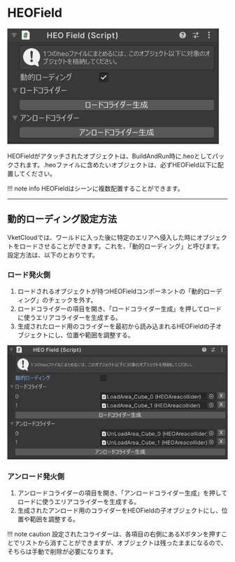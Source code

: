 # HEOField

![HEOField](img/HEOFieldJP.png)

HEOFieldがアタッチされたオブジェクトは、BuildAndRun時に.heoとしてパックされます。.heoファイルに含めたいオブジェクトは、必ずHEOField以下に配置してください。

!!! note info
    HEOFieldはシーンに複数配置することができます。

---

## 動的ローディング設定方法
VketCloudでは、ワールドに入った後に特定のエリアへ侵入した時にオブジェクトをロードさせることができます。これを、「動的ローディング」と呼びます。設定方法は、以下のとおりです。

### ロード発火側
1. ロードされるオブジェクトが持つHEOFieldコンポーネントの「動的ローディング」のチェックを外す。
2. ロードコライダーの項目を開き、「ロードコライダー生成」を押してロードに使うエリアコライダーを生成する。
3. 生成されたロード用のコライダーを最初から読み込まれるHEOFieldの子オブジェクトにし、位置や範囲を調整する。

![HEOField](img/HEOFieldAutoLoadingJP.png)

### アンロード発火側
1. アンロードコライダーの項目を開き、「アンロードコライダー生成」を押してロードに使うエリアコライダーを生成する。
2. 生成されたアンロード用のコライダーをHEOFieldの子オブジェクトにし、位置や範囲を調整する。

!!! note caution
    設定されたコライダーは、各項目の右側にあるXボタンを押すことでリストから消すことができますが、オブジェクトは残ったままになるので、そちらは手動で削除が必要になります。